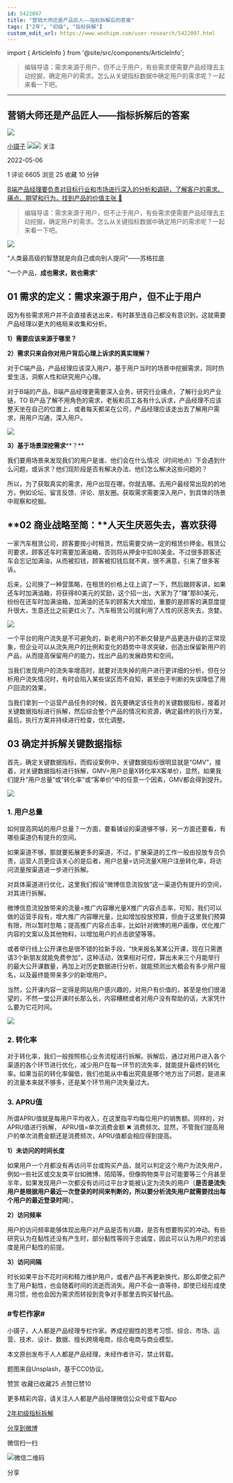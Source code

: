 ```yaml
---
id: 5422097
title: "营销大师还是产品匠人——指标拆解后的答案"
tags: ["2年", "初级", "指标拆解"]
custom_edit_url: https://www.woshipm.com/user-research/5422097.html
---
```

import { ArticleInfo } from '@site/src/components/ArticleInfo';

<ArticleInfo
    author="小镊子"
    authorLink="https://www.woshipm.com/u/1244375"
    published="2022-05-06"
    views={6605}
    comments={1}
    collects={25}
/>

> 编辑导语：需求来源于用户，但不止于用户，有些需求便需要产品经理去主动挖掘，确定用户的需求。怎么从关键指标数据中确定用户的需求呢？一起来看一下吧。

---

## 营销大师还是产品匠人——指标拆解后的答案

[![](https://image.woshipm.com/wp-files/2022/05/qVB4S1HZS79bsse4hc45.jpg!/both/72x72)](https://www.woshipm.com/u/1244375)

[小镊子](https://www.woshipm.com/u/1244375) ![](https://static.woshipm.com/tag/1121_1@2x.png)![](https://static.woshipm.com/tag/2104_1@2x.png) 关注

2022-05-06

1 评论 6605 浏览 25 收藏 10 分钟

[B端产品经理要负责对目标行业和市场进行深入的分析和调研，了解客户的需求、痛点、期望和行为，找到产品的价值主张 🔗](https://ke.qidianla.com/courses/bcpm)

> 编辑导语：需求来源于用户，但不止于用户，有些需求便需要产品经理去主动挖掘，确定用户的需求。怎么从关键指标数据中确定用户的需求呢？一起来看一下吧。

![](https://image.woshipm.com/wp-files/2022/05/hwpUpKjYq4EkcOWCQqKt.jpg)

“人类最高级的智慧就是向自己或向别人提问”——苏格拉底

“一个产品，**成也需求，败也需求**”

## **01 需求的定义**：需求来源于用户，但不止于用户

因为有些需求用户并不会直接表达出来，有时甚至连自己都没有意识到，这就需要产品经理以更大的格局来收集和分析。

**1）需要应该来源于哪里？**

**2）需求只来自你对用户背后心理上诉求的真实理解？**

对于C端产品，产品经理应该深入用户，基于用户当时的场景中挖掘需求，同时热爱生活，洞察人性和研究用户心理。

对于B端的产品，B端产品经理更需要深入业务，研究行业痛点，了解行业的产业链，TO B产品了解不用角色的需求，老板和员工各有什么诉求，产品经理不应该整天坐在自己的位置上，或者每天都呆在公司，产品经理应该走出去了解用户需求，用用户沟通，深入用户。

![](https://image.woshipm.com/wp-files/2022/05/EjV50n7dfa6ihRe4UqzA.png)

**3）基于场景深挖需求****？**

我们要用场景来发现我们的用户是谁、他们会在什么情况（时间地点）下会遇到什么问题，或诉求？他们现阶段是否有解决办法、他们怎么解决这些问题的？

所以，为了获取真实的需求，用户出现在哪，你就去哪。去用户最经常出现的的地方，例如论坛、留言反馈、评论、朋友圈。获取需求需要深入用户，到具体的场景中观察和挖掘。

## **02 商业战略至简：**人天生厌恶失去，喜欢获得

一家汽车租赁公司，顾客要按小时租赁，然后需要交纳一定的租赁价押金。租赁公司要求，顾客还车时需要加满油箱，否则将从押金中扣80美金。不过很多顾客还车会忘记加满油，从而被扣钱，顾客被扣钱后就不爽，很不满意，引来了很多客诉。

后来，公司换了一种营策略，在租赁的价格上往上调了一下，然后跟顾客讲，如果还车时加满油箱，将获得80美元的奖励，这个招一出，大家为了“赚”那80美元，纷纷在还车时加满油箱，加满油的还车的顾客大大增加，重要的是顾客的满意度提升很大，生意还比之前更红火了。汽车租赁公司就利用了人性的厌恶失去，贪婪。

![](https://image.woshipm.com/wp-files/2022/05/MSSfsbTvsF93cj932Icd.png)

一个平台的用户流失是不可避免的，新老用户的不断交替是产品更迭升级的正常现象，但企业可以从流失用户的比例和变化的趋势中寻求突破，创造出保留新用户的产品，从而提高保留用户的能力，找出产品的发展趋势和空间。

当我们发现用户的流失率增高时，就要对流失掉的用户进行更详细的分析。但在分析用户流失情况时，有时会陷入某些误区而不自知，甚至由于判断的失误降低了用户回流的效果，

当我们拿到一个运营产品任务的时候，首先要确定该任务的关键数据指标，接着对关键数据指标进行拆解，然后综合整个产品的情况和资源，确定最终的执行方案，最后，执行方案并持续进行检查，优化调整。

## 03 确定并拆解关键数据指标

首先，确定关键数据指标，而假设案例中，关键数据指标很明显就是“GMV”，接着，对关键数据指标进行拆解，GMV=用户总量X转化率X客单价，显然，如果我们提升“用户总量”或“转化率”或“客单价”中的任意一个因素，GMV都会得到提升。

![](https://image.woshipm.com/wp-files/2022/05/p3jG1KvF94rpXNFtSzHk.png)

### 1\. 用户总量

如何提高网站的用户总量？一方面，要看铺设的渠道够不够，另一方面还要看，有哪些渠道仍有提升的空间。

如果渠道不够，那就要拓展更多的渠道，不过，扩展渠道的工作一般由投放专员负责，运营人员更应该关心的是后者，用户总量=访问流量X用户注册转化率，将访问流量按渠道进一步进行拆解。

对具体渠道进行优化，这里我们假设“微博信息流投放”这一渠道仍有提升的空间，对其进行拆解。

微博信息流投放带来的流量=推广内容曝光量X推广内容点击率，可知，我们可以做的运营手段有，增大推广内容曝光量，比如增加投放预算，但由于这里我们预算有限，所以暂时忽略；提高推广内容点击率，比如针对微博的用户画像，优化推广内容的文案以及其他物料，以增加用户的点击欲望等等。

或者举行线上公开课也是很不错的拉新手段，“快来报名某某公开课，现在只需邀请3个新朋友就能免费参加”，这种活动，效果相对可控，算出未来三个月能举行的最大公开课数量，再加上对历史数据进行分析，就能预测出大概会有多少用户报名，以及最终能带来多少的新增用户。

当然，公开课内容一定得是网站用户感兴趣的，对用户有价值的，甚至是他们很渴望的，不然一堂公开课时长那么长，内容糟糕或者对用户没有帮助的话，大家凭什么要为它花时间。

![](https://image.woshipm.com/wp-files/2022/05/K9QHDeUNEPuUnSV0I583.jpeg)

### **2\. 转化率**

对于转化率，我们一般按照核心业务流程进行拆解。拆解后，通过对用户进入各个渠道的各个环节进行优化，减少用户在每一环节的流失率，就能提升最终的转化率。如果当前的转化率偏低，我们也能从中看出究竟是哪个地方出了问题，是进来的流量本来就不够多，还是某个环节用户流失量过大。

### 3\. APRU值

所谓APRU值就是每用户平均收入，在这里指平均每位用户的销售额。同样的，对APRU值进行拆解， APRU值=单次消费金额 ✖ 消费频次。显然，不管我们提高用户的单次消费金额还是消费频次，APRU值都会相应得到提高。

**1）未访问的时间长度**

如果用户一个月都没有再访问平台或购买产品，就可以判定这个用户为流失用户，例如一些社区或交友类平台如微博、陌陌等。但像购物类平台可能要等三个月甚至半年，如果发现用户一次都没有访问过平台才能被认定为流失的用户（**是否是流失用户是根据用户最近一次登录的时间来判断的，所以要分析流失用户就需要找出每个用户的最近登录时间**）。

**2）访问频率**

用户的访问频率能够体现出用户对产品是否有兴趣，是否有想要购买的冲动。有些研究认为在黏性还没有产生时，部分黏性等同于忠诚度，因此可以认为用户的忠诚度是用户黏性的前提。

**3）访问间隔**

时长如果平台不花时间和精力维护用户，或者产品不再更新换代，那么即使之前产生了用户黏性，也会随着时间的流逝而消失。用户不会一直等待，即使已经形成使用习惯，他也会因为需求而转投到竞争对手那里去购买替代品。

### #专栏作家#

小镊子，人人都是产品经理专栏作家。养成挖掘性的思考习惯、综合、市场、运营、技术、设计、数据、擅长跨境电商，综合电商与商业模型。

本文原创发布于人人都是产品经理，未经作者许可，禁止转载。

题图来自Unsplash，基于CC0协议。

赞赏 收藏已收藏25 点赞已赞10

更多精彩内容，请关注人人都是产品经理微信公众号或下载App

[2年](https://www.woshipm.com/tag/2%e5%b9%b4)[初级](https://www.woshipm.com/tag/%e5%88%9d%e7%ba%a7)[指标拆解](https://www.woshipm.com/tag/%e6%8c%87%e6%a0%87%e6%8b%86%e8%a7%a3)

[分享到微博](https://service.weibo.com/share/share.php?appkey=2775287854&title=营销大师还是产品匠人——指标拆解后的答案&url=https://www.woshipm.com/user-research/5422097.html&pic=https://image.woshipm.com/wp-files/2022/05/hwpUpKjYq4EkcOWCQqKt.jpg)

微信扫一扫

![微信二维码](https://api.pwmqr.com/qrcode/create/?url=https://www.woshipm.com/user-research/5422097.html)

分享